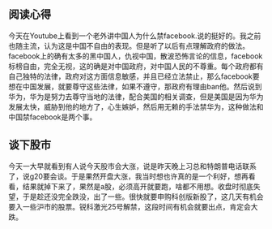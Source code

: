## 阅读心得
今天在Youtube上看到一个老外讲中国人为什么禁facebook.说的挺好的。我之前也随主流，认为这是中国不自由的表现。但是听了以后有点理解政府的做法。facebook上的确有太多的黑中国人，仇视中国，散波恐怖言论的信息，facebook标榜自由，完全无视，这的确是对中国政府，对中国人民的不尊重。每个政府都有自己独特的法律，政府对这方面信息敏感，并且已经立法禁止，那么facebook要想在中国发展，就要尊守这些法律，如果不遵守，那政府有理由ban他。然后说到华为，华为是努力去尊守当地的法律，配合美国的相关调查，但是美国是因为华为发展太快，威胁到他的地方了，心生嫉妒，然后用无赖的手法禁华为，这种做法和中国禁facebook是两个事。
 

## 谈下股市
今天一大早就看到有人说今天股市会大涨，说是昨天晚上习总和特朗普电话联系了，说g20要会谈。于是果然开盘大涨，我当时想也许真的是一个利好，想再看看，结果就掉下来了，果然是a股，必须高开就要跑，啥都不用想。收盘时彻底失望，于是趁还没完全跌没，出了一些。很快就要申购科创版新股了，这几天有机会要入一些沪市的股票。锐科激光25号解禁，这段时间有机会就要出点，肯定会大跌。